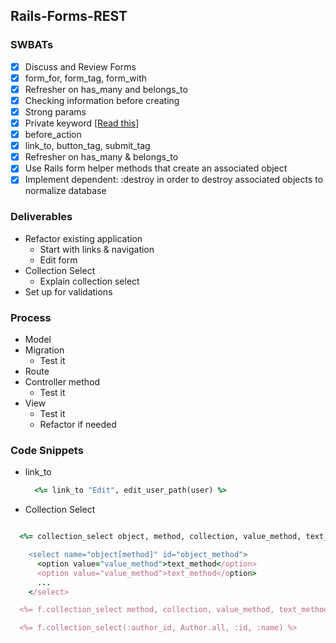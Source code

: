 ##  Rails-Forms-REST

### SWBATs

- [x] Discuss and Review Forms
- [x] form_for, form_tag, form_with
- [x] Refresher on has_many and belongs_to
- [x] Checking information before creating
- [x] Strong params
- [x] Private keyword [[Read this](http://ruby-for-beginners.rubymonstas.org/advanced/private_methods.html)]
- [x] before_action
- [x] link_to, button_tag, submit_tag
- [x] Refresher on has_many & belongs_to
- [x] Use Rails form helper methods that create an associated object
- [x] Implement dependent: :destroy in order to destroy associated objects to normalize database

### Deliverables

- Refactor existing application
  - Start with links & navigation
  - Edit form
- Collection Select
  - Explain collection select
- Set up for validations

### Process
- Model
- Migration
  - Test it
- Route
- Controller method
  - Test it
- View
  - Test it
  - Refactor if needed


### Code Snippets

- link_to
  ```rb
    <%= link_to "Edit", edit_user_path(user) %>
  ```

- Collection Select
```rb

  <%= collection_select object, method, collection, value_method, text_method %>

    <select name="object[method]" id="object_method">
      <option value="value_method">text_method</option>
      <option value="value_method">text_method</option>
      ...
    </select>

  <%= f.collection_select method, collection, value_method, text_method  %>

  <%= f.collection_select(:author_id, Author.all, :id, :name) %>
```

